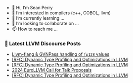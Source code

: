 - 👋 Hi, I’m Sean Perry
- 👀 I’m interested in compilers (c++, COBOL, llvm)
- 🌱 I’m currently learning ...
- 💞️ I’m looking to collaborate on ...
- 📫 How to reach me ...

<!---
s66perry/s66perry is a ✨ special ✨ repository because its `README.md` (this file) appears on your GitHub profile.
You can click the Preview link to take a look at your changes.
--->
### 📕 Latest LLVM Discourse Posts

<!-- DISCOURSE-LLVM:START -->
- [Llvm-flang &amp; GVNPass handling of `fp128` values](https://discourse.llvm.org/t/llvm-flang-gvnpass-handling-of-fp128-values/76008#post_1)
- [[RFC] Dynamic Type Profiling and Optimizations in LLVM](https://discourse.llvm.org/t/rfc-dynamic-type-profiling-and-optimizations-in-llvm/74600#post_5)
- [[RFC] Dynamic Type Profiling and Optimizations in LLVM](https://discourse.llvm.org/t/rfc-dynamic-type-profiling-and-optimizations-in-llvm/74600#post_4)
- [2024 EuroLLVM Call for Talk Proposals](https://discourse.llvm.org/t/2024-eurollvm-call-for-talk-proposals/76006#post_1)
- [[RFC] Dynamic Type Profiling and Optimizations in LLVM](https://discourse.llvm.org/t/rfc-dynamic-type-profiling-and-optimizations-in-llvm/74600#post_3)
<!-- DISCOURSE-LLVM:END -->

